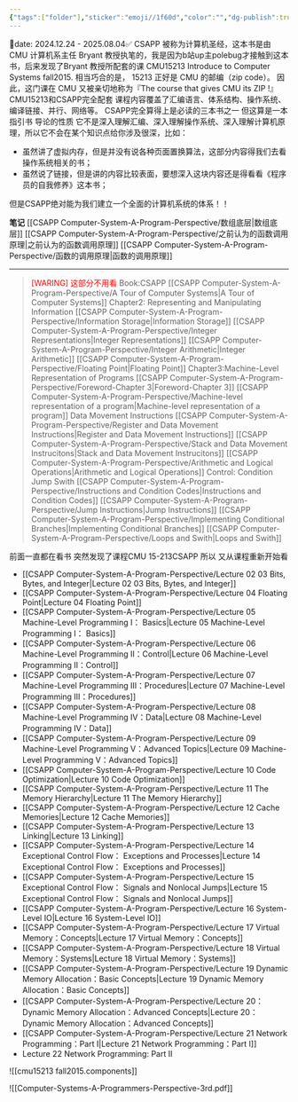 ```yaml
---
{"tags":["folder"],"sticker":"emoji//1f60d","color":"","dg-publish":true,"dg-pinned":true,"created":"2024-11-29T12:31:23.842+08:00","updated":"2025-09-17T23:07","permalink":"/CSAPP Computer-System-A-Program-Perspective/CSAPP Computer-System-A-Program-Perspective/","pinned":true,"dgPassFrontmatter":true,"noteIcon":""}
---
```


📅date: 2024.12.24 - 2025.08.04✅
CSAPP 被称为计算机圣经，这本书是由CMU 计算机系主任 Bryant 教授执笔的，我是因为b站up主polebug才接触到这本书，后来发现了Bryant 教授所配套的课 CMU15213 Introduce to Computer Systems fall2015. 相当巧合的是， 15213 正好是 CMU 的邮编（zip code）。 因此，这门课在 CMU 又被亲切地称为『The course that gives CMU its ZIP !』
CMU15213和CSAPP完全配套 课程内容覆盖了汇编语言、体系结构、操作系统、编译链接、并行、网络等。
CSAPP完全算得上是必读的三本书之一 但这算是一本指引书 导论的性质 它不是深入理解汇编、深入理解操作系统、深入理解计算机原理，所以它不会在某个知识点给你涉及很深，比如：
- 虽然讲了虚拟内存，但是并没有说各种页面置换算法，这部分内容得我们去看操作系统相关的书；
- 虽然说了链接，但是讲的内容比较表面，要想深入这块内容还是得看看《程序员的自我修养》这本书；

但是CSAPP绝对能为我们建立一个全面的计算机系统的体系！！

**笔记**
[[CSAPP Computer-System-A-Program-Perspective/数组底层\|数组底层]]
[[CSAPP Computer-System-A-Program-Perspective/之前认为的函数调用原理\|之前认为的函数调用原理]]
[[CSAPP Computer-System-A-Program-Perspective/函数的调用原理\|函数的调用原理]]

---
><font color="#ff0000">[WARING] 这部分不用看</font>
Book:CSAPP
> 	[[CSAPP Computer-System-A-Program-Perspective/A Tour of Computer Systems\|A Tour of Computer Systems]]
> 	Chapter2: Representing and Manipulating Information
> 		[[CSAPP Computer-System-A-Program-Perspective/Information Storage\|Information Storage]]
> 		[[CSAPP Computer-System-A-Program-Perspective/Integer Representations\|Integer Representations]]
> 		[[CSAPP Computer-System-A-Program-Perspective/Integer Arithmetic\|Integer Arithmetic]]
> 		[[CSAPP Computer-System-A-Program-Perspective/Floating Point\|Floating Point]]
> 	Chapter3:Machine-Level Representation of Programs
> 		[[CSAPP Computer-System-A-Program-Perspective/Foreword-Chapter 3\|Foreword-Chapter 3]]
> 		[[CSAPP Computer-System-A-Program-Perspective/Machine-level representation of a program\|Machine-level representation of a program]]
> 		Data Movement Instructions
> 			[[CSAPP Computer-System-A-Program-Perspective/Register and Data Movement Instructions\|Register and Data Movement Instructions]]
> 			[[CSAPP Computer-System-A-Program-Perspective/Stack and Data Movement Instrucitons\|Stack and Data Movement Instrucitons]]
> 		[[CSAPP Computer-System-A-Program-Perspective/Arithmetic and Logical Operations\|Arithmetic and Logical Operations]]
> 		Control: Condition  Jump   Swith
> 			[[CSAPP Computer-System-A-Program-Perspective/Instructions and Condition Codes\|Instructions and Condition Codes]]
> 			[[CSAPP Computer-System-A-Program-Perspective/Jump Instructions\|Jump Instructions]]
> 			[[CSAPP Computer-System-A-Program-Perspective/Implementing Conditional Branches\|Implementing Conditional Branches]]
> 			[[CSAPP Computer-System-A-Program-Perspective/Loops and Swith\|Loops and Swith]]

前面一直都在看书  突然发现了课程CMU 15-213CSAPP  所以 又从课程重新开始看
- [[CSAPP Computer-System-A-Program-Perspective/Lecture 02 03 Bits, Bytes, and Integer\|Lecture 02 03 Bits, Bytes, and Integer]]
- [[CSAPP Computer-System-A-Program-Perspective/Lecture 04 Floating Point\|Lecture 04 Floating Point]]
- [[CSAPP Computer-System-A-Program-Perspective/Lecture 05 Machine-Level Programming I： Basics\|Lecture 05 Machine-Level Programming I： Basics]]
- [[CSAPP Computer-System-A-Program-Perspective/Lecture 06 Machine-Level Programming II：Control\|Lecture 06 Machine-Level Programming II：Control]]
- [[CSAPP Computer-System-A-Program-Perspective/Lecture 07 Machine-Level Programming III：Procedures\|Lecture 07 Machine-Level Programming III：Procedures]]
- [[CSAPP Computer-System-A-Program-Perspective/Lecture 08 Machine-Level Programming IV：Data\|Lecture 08 Machine-Level Programming IV：Data]]
- [[CSAPP Computer-System-A-Program-Perspective/Lecture 09 Machine-Level Programming V：Advanced Topics\|Lecture 09 Machine-Level Programming V：Advanced Topics]]
- [[CSAPP Computer-System-A-Program-Perspective/Lecture 10 Code Optimization\|Lecture 10 Code Optimization]]
- [[CSAPP Computer-System-A-Program-Perspective/Lecture 11 The Memory Hierarchy\|Lecture 11 The Memory Hierarchy]]
- [[CSAPP Computer-System-A-Program-Perspective/Lecture 12 Cache Memories\|Lecture 12 Cache Memories]]
- [[CSAPP Computer-System-A-Program-Perspective/Lecture 13 Linking\|Lecture 13 Linking]]
- [[CSAPP Computer-System-A-Program-Perspective/Lecture 14 Exceptional Control Flow： Exceptions and Processes\|Lecture 14 Exceptional Control Flow： Exceptions and Processes]]
- [[CSAPP Computer-System-A-Program-Perspective/Lecture 15 Exceptional Control Flow： Signals and Nonlocal Jumps\|Lecture 15 Exceptional Control Flow： Signals and Nonlocal Jumps]]
- [[CSAPP Computer-System-A-Program-Perspective/Lecture 16 System-Level IO\|Lecture 16 System-Level IO]]
- [[CSAPP Computer-System-A-Program-Perspective/Lecture 17 Virtual Memory：Concepts\|Lecture 17 Virtual Memory：Concepts]]
- [[CSAPP Computer-System-A-Program-Perspective/Lecture 18 Virtual Memory：Systems\|Lecture 18 Virtual Memory：Systems]]
- [[CSAPP Computer-System-A-Program-Perspective/Lecture 19 Dynamic Memory Allocation：Basic Concepts\|Lecture 19 Dynamic Memory Allocation：Basic Concepts]]
- [[CSAPP Computer-System-A-Program-Perspective/Lecture 20：Dynamic Memory Allocation：Advanced Concepts\|Lecture 20：Dynamic Memory Allocation：Advanced Concepts]]
- [[CSAPP Computer-System-A-Program-Perspective/Lecture 21 Network Programming：Part I\|Lecture 21 Network Programming：Part I]]
- Lecture 22 Network Programming: Part II 

![[cmu15213 fall2015.components]]

![[Computer-Systems-A-Programmers-Perspective-3rd.pdf]]





